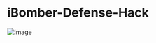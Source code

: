 # iBomber-Defense-Hack


![image](https://user-images.githubusercontent.com/56203475/150901196-846ae7e9-98ef-4170-a454-05a6531aaaef.png)

